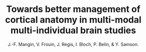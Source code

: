 ---
author: J.-F. Mangin, V. Frouin, J. Regis, I. Bloch, P. Belin, & Y. Samson.
title: Towards better management of cortical anatomy in multi-modal multi-individual brain studies
journal: Physica Medica
year: 1996
type: article
volume: 12
number: SUPPL. 1
---